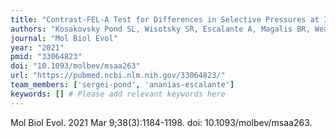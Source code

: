 ```yaml
---
title: "Contrast-FEL-A Test for Differences in Selective Pressures at Individual Sites among Clades and Sets of Branches"
authors: "Kosakovsky Pond SL, Wisotsky SR, Escalante A, Magalis BR, Weaver S."
journal: "Mol Biol Evol"
year: "2021"
pmid: "33064823"
doi: "10.1093/molbev/msaa263"
url: "https://pubmed.ncbi.nlm.nih.gov/33064823/"
team_members: ['sergei-pond', 'ananias-escalante']
keywords: [] # Please add relevant keywords here
---
```

Mol Biol Evol. 2021 Mar 9;38(3):1184-1198. doi: 10.1093/molbev/msaa263.
